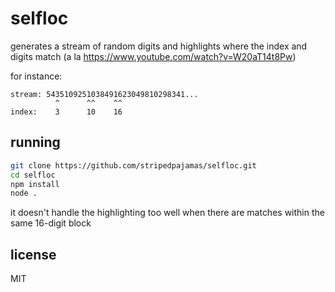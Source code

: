 # selfloc

generates a stream of random digits and highlights where the index and digits match (a la https://www.youtube.com/watch?v=W20aT14t8Pw)

for instance:

```
stream: 5435109251038491623049810298341...
          ^      ^^    ^^
index:    3      10    16
```

## running

```bash
git clone https://github.com/stripedpajamas/selfloc.git
cd selfloc
npm install
node .
```

it doesn't handle the highlighting too well when there are matches within the same 16-digit block

## license
MIT